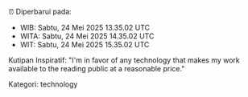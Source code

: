 ⏰ Diperbarui pada:
- WIB: Sabtu, 24 Mei 2025 13.35.02 UTC
- WITA: Sabtu, 24 Mei 2025 14.35.02 UTC
- WIT: Sabtu, 24 Mei 2025 15.35.02 UTC

Kutipan Inspiratif:
"I'm in favor of any technology that makes my work available to the reading public at a reasonable price."


Kategori: technology

